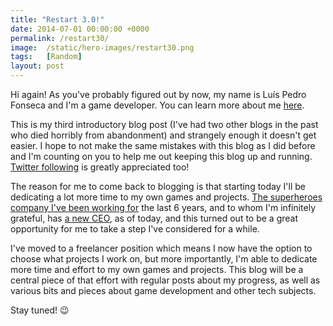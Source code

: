 ```yaml
---
title: "Restart 3.0!"
date: 2014-07-01 00:00:00 +0000
permalink: /restart30/
image:  /static/hero-images/restart30.png
tags:   [Random]
layout: post
---
```

Hi again! As you've probably figured out by now, my name is Luís Pedro Fonseca and I'm a game developer. You can learn more about me [here](/about).

This is my third introductory blog post (I've had two other blogs in the past who died horribly from abandonment) and strangely enough it doesn't get easier. I hope to not make the same mistakes with this blog as I did before and I'm counting on you to help me out keeping this blog up and running. <a href="http://www.twitter.com/lpfonseca" target="_blank">Twitter following</a> is greatly appreciated too!

The reason for me to come back to blogging is that starting today I'll be dedicating a lot more time to my own games and projects. <a href="http://www.x-team.com" target="_blank">The superheroes company I've been working for</a> the last 6 years, and to whom I'm infinitely grateful, has <a href="http://x-team.com/2014/06/a-new-chapter-a-new-ceo/" target="_blank">a new CEO</a>, as of today, and this turned out to be a great opportunity for me to take a step I've considered for a while.

I've moved to a freelancer position which means I now have the option to choose what projects I work on, but more importantly, I'm able to dedicate more time and effort to my own games and projects. This blog will be a central piece of that effort with regular posts about my progress, as well as various bits and pieces about game development and other tech subjects.

Stay tuned! 😉